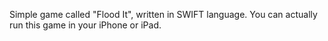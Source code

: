 Simple game called "Flood It", written in SWIFT language.
You can actually run this game in your iPhone or iPad.
